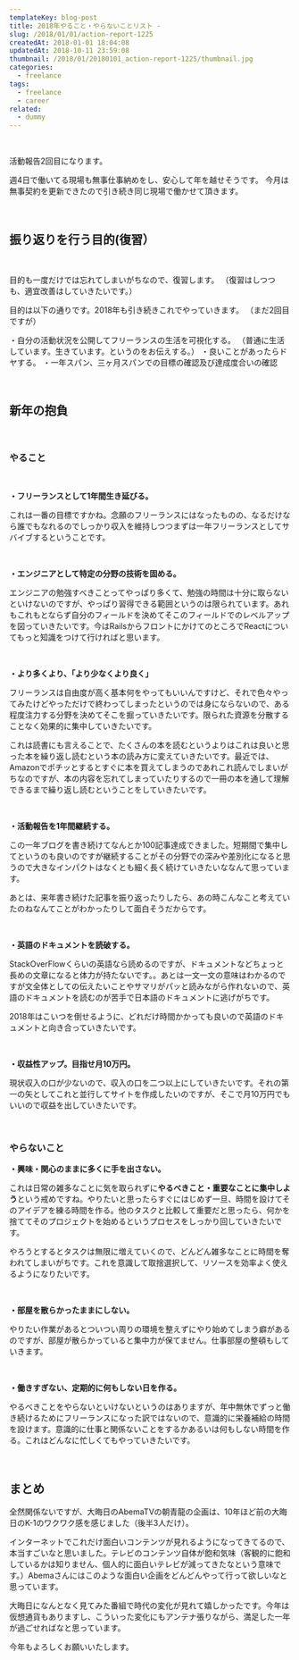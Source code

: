 ```yaml
---
templateKey: blog-post
title: 2018年やること・やらないことリスト -
slug: /2018/01/01/action-report-1225
createdAt: 2018-01-01 18:04:08
updatedAt: 2018-10-11 23:59:08
thumbnail: /2018/01/20180101_action-report-1225/thumbnail.jpg
categories:
  - freelance
tags:
  - freelance
  - career
related:
  - dummy
---
```


&nbsp;

活動報告2回目になります。

週4日で働いてる現場も無事仕事納めをし、安心して年を越せそうです。
今月は無事契約を更新できたので引き続き同じ現場で働かせて頂きます。

&nbsp;
<h2 id="toc_id_5">振り返りを行う目的(復習）</h2>
&nbsp;

目的も一度だけでは忘れてしまいがちなので、復習します。
（復習はしつつも、適宜改善はしていきたいです。）

目的は以下の通りです。2018年も引き続きこれでやっていきます。
（まだ2回目ですが）

・自分の活動状況を公開してフリーランスの生活を可視化する。
（普通に生活しています。生きています。というのをお伝えする。）
・良いことがあったらドヤする。
・一年スパン、三ヶ月スパンでの目標の確認及び達成度合いの確認

&nbsp;
<h2>新年の抱負</h2>
&nbsp;
<h3>やること</h3>
&nbsp;

<strong>・フリーランスとして1年間生き延びる。</strong>

これは一番の目標ですかね。念願のフリーランスにはなったものの、なるだけなら誰でもなれるのでしっかり収入を維持しつつまずは一年フリーランスとしてサバイブするということです。

&nbsp;

<strong>・エンジニアとして特定の分野の技術を固める。</strong>

エンジニアの勉強すべきことってやっぱり多くて、勉強の時間は十分に取らないといけないのですが、やっぱり習得できる範囲というのは限られています。あれもこれもとならず自分のフィールドを決めてそこのフィールドでのレベルアップを図っていきたいです。今はRailsからフロントにかけてのところでReactについてもっと知識をつけて行ければと思います。

&nbsp;

<strong>・より多くより、「より少なくより良く」</strong>

フリーランスは自由度が高く基本何をやってもいいんですけど、それで色々やってみたけどやっただけで終わってしまったというのでは身にならないので、ある程度注力する分野を決めてそこを掘っていきたいです。限られた資源を分散することなく効果的に集中していきたいです。

これは読書にも言えることで、たくさんの本を読むというよりはこれは良いと思った本を繰り返し読むという本の読み方に変えていきたいです。最近では、Amazonでポチッとするとすぐに本を買えてしまうのであれこれ読んでしまいがちなのですが、本の内容を忘れてしまっていたりするので一冊の本を通して理解できるまで繰り返し読むということをしていきたいです。

&nbsp;

<strong>・活動報告を1年間継続する。</strong>

この一年ブログを書き続けてなんとか100記事達成できました。短期間で集中してというのも良いのですが継続することがその分野での深みや差別化になると思うので大きなインパクトはなくとも細く長く続けていきたいななんて思っています。

あとは、来年書き続けた記事を振り返ったりしたら、あの時こんなこと考えていたのねなんてことがわかったりして面白そうだからです。

&nbsp;

<strong>・英語のドキュメントを読破する。</strong>

StackOverFlowくらいの英語なら読めるのですが、ドキュメントなどちょっと長めの文章になると体力が持たないです。。あとは一文一文の意味はわかるのですが文全体としての伝えたいことやサマリがパッと読みながら作れないので、英語のドキュメントを読むのが苦手で日本語のドキュメントに逃げがちです。

2018年はこいつを倒せるように、どれだけ時間かかっても良いので英語のドキュメントと向き合っていきたいです。

&nbsp;

<strong>・収益性アップ。目指せ月10万円。</strong>

現状収入の口が少ないので、収入の口を二つ以上にしていきたいです。それの第一の矢としてこれと並行してサイトを作成したいのですが、そこで月10万円でもいいので収益を出していきたいです。

&nbsp;
<h3>やらないこと</h3>
<strong>・興味・関心のままに多くに手を出さない。</strong>

これは日常の雑多なことに気を取られずに<strong>やるべきこと・重要なことに集中しよう</strong>という戒めですね。やりたいと思ったらすぐにはじめず一旦、時間を設けてそのアイデアを練る時間を作る。他のタスクと比較して重要だと思ったら、何かを捨ててそのプロジェクトを始めるというプロセスをしっかり回していきたいです。

やろうとするとタスクは無限に増えていくので、どんどん雑多なことに時間を奪われてしまいがちです。これを意識して取捨選択して、リソースを効率よく使えるようになりたいです。

&nbsp;

<strong>・部屋を散らかったままにしない。</strong>

やりたい作業があるとついつい周りの環境を整えずにやり始めてしまう癖があるのですが、部屋が散らかっていると集中力が保てません。仕事部屋の整頓もしていきます。

&nbsp;

<strong>・働きすぎない、定期的に何もしない日を作る。</strong>

やるべきことをやらないといけないというのはありますが、年中無休でずっと働き続けるためにフリーランスになった訳ではないので、意識的に栄養補給の時間を設けます。意識的に仕事と関係ないことをするかあるいは何もしない時間を作る。これはどんなに忙しくてもやっていきたいです。

&nbsp;
<h2>まとめ</h2>
全然関係ないですが、大晦日のAbemaTVの朝青龍の企画は、10年ほど前の大晦日のK-1のワクワク感を感じました（後半3人だけ）。

インターネットでこれだけ面白いコンテンツが見れるようになってきてるので、本当すごいなと思いました。テレビのコンテンツ自体が飽和気味（客観的に飽和しているかは知りません、個人的に面白いテレビが減ってきたなという意味です。）Abemaさんにはこのような面白い企画をどんどんやって行って欲しいなと思っています。

大晦日になんとなく見てみた番組で時代の変化が見れて嬉しかったです。今年は仮想通貨もありますし、こういった変化にもアンテナ張りながら、満足した一年が過ごせればなと思っています。

今年もよろしくお願いいたします。
